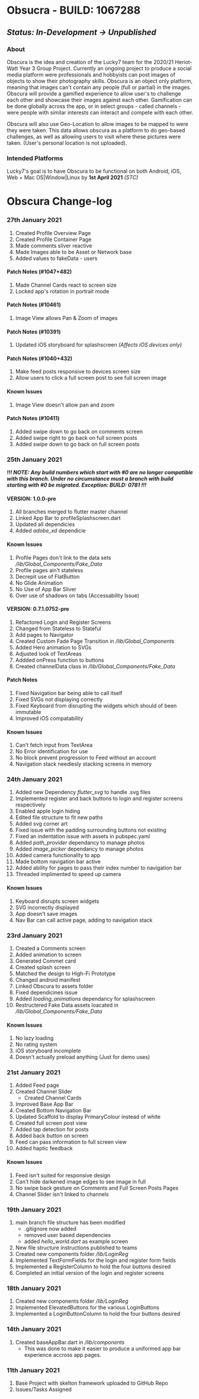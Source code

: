 # Obsucra - BUILD: 1067288
## *Status: In-Development -> Unpublished*

### About
Obscura is the idea and creation of the Lucky7 team for the 2020/21 Heriot-Watt Year 3 Group Project. Currently an ongoing project to produce a social media platform were professionals and hobbyists can post images of objects to show their photography skills. Obscura is an object only platform, meaning that images can't contain any people (full or partial) in the images. Obscura will provide a gamified experience to allow user's to challenge each other and showcase their images against each other. Gamification can be done globally across the app, or in select groups - called channels - were people with similar interests can interact and compete with each other. 

Obscura will also use Geo-Location to allow images to be mapped to were they were taken. This data allows obscura as a platform to do geo-based challenges, as well as allowing users to visit where these pictures were taken. (User's personal location is not uploaded). 

### Intended Platforms
Lucky7's goal is to have Obscura to be functional on both Android, iOS, Web + Mac OS|Window|Linux by **1st April 2021** *(STC)*

# Obscura Change-log

### 27th January 2021
1. Created Profile Overview Page
2. Created Profile Container Page
3. Made comments sliver reactive
4. Made Images able to be Asset or Network base
5. Added values to fakeData - users

#### Patch Notes (#1047+482)
1. Made Channel Cards react to screen size
2. Locked app's rotation in portrait mode

#### Patch Notes (#10461)
1. Image View allows Pan & Zoom of images

#### Patch Notes (#10391)
1. Updated iOS storyboard for splashscreen *(Affects iOS devices only)*

#### Patch Notes (#1040+432)
1. Make feed posts responsive to devices screen size
2. Allow users to click a full screen post to see full screen image

#### Known Issues
1. Image View doesn't allow pan and zoom

#### Patch Notes (#10411)
1. Added swipe down to go back on comments screen
2. Added swipe right to go back on full screen posts
3. Added swipe down to go back on full screen posts

### 25th January 2021
***!!! NOTE: Any build numbers which start with #0 are no longer compatible with this branch. Under no circumstance must a branch with build starting with #0 be migrated. Exception: BUILD: 0781 !!!***
#### VERSION: 1.0.0-pre
1. All branches merged to flutter master channel
2. Linked App Bar to profileSplashscreen.dart
3. Updated all dependicies
4. Added *adobe_xd* dependicie

#### Known Issues
1. Profile Pages don't link to the data sets */lib/Global_Components/Fake_Data*
2. Profile pages ain't stateless
3. Decrepit use of FlatButton
4. No Glide Animation
5. No Use of App Bar Sliver
6. Over use of shadows on tabs (Accessability Issue)

#### VERSION: 0.7.1.0752-pre
1. Refactored Login and Register Screens
2. Changed from Stateless to Stateful
3. Add pages to Navigator
4. Created Custom Fade Page Transition in */lib/Global_Components*
5. Added Hero animation to SVGs
6. Adjusted look of TextAreas 
7. Addded onPress function to buttons
8. Created channelData class in */lib/Global_Companents/Fake_Data*

#### Patch Notes
1. Fixed Navigation bar being able to call itself
2. Fixed SVGs not displaying correctly
3. Fixed Keyboard from disrupting the widgets which should of been immutable
4. Improved iOS compatability

#### Known Issues
1. Can't fetch input from TextArea
2. No Error identification for use
3. No block prevent progression to Feed without an account
4. Navigation stack needlesly stacking screens in memory

### 24th January 2021
1. Added new Dependency *flutter_svg* to handle .svg files
2. Implemented register and back buttons to login and register screens respectively
3. Enabled apple login hiding
4. Edited file structure to fit new paths
5. Added svg corner art
6. Fixed issue with the padding surrounding buttons not existing
7. Fixed an indentation issue with assets in pubspec.yaml
8. Added *path_provider* dependancy to manage photos
9. Added *image_picker* dependancy to manage photos
10. Added camera functionality to app
11. Made bottom navigation bar active
12. Added ability for pages to pass their index number to navigation bar
13. Threaded implimented to speed up camera

#### Known Issues
1. Keyboard disrupts screen widgets
2. SVG incorrectly displayed
3. App doesn't save images
4. Nav Bar can call active page, adding to navigation stack

### 23rd January 2021
1. Created a Comments screen
2. Added animation to screen
3. Generated Commet card
4. Created splash screen
5. Matched the design to High-Fi Prototype
6. Changed android manifest
7. Linked Obscura to assets folder
8. Fixed dependicines issue
9. Added *loading_animations* dependancy for splashscreen
10. Restructered Fake Data assets loacated in */lib/Global_Components/Fake_Data*

#### Known Issues
1. No lazy loading
2. No rating system
3. iOS storyboard incomplete
4. Doesn't actually preload anything (Just for demo uses)

### 21st January 2021
1. Added Feed page
2. Created Channel Slider
   - Created Channel Cards
3. Improved Base App Bar
4. Created Bottom Navigation Bar
5. Updated Scaffold to display PrimaryColour instead of white
6. Created full screen post view
7. Added tap detection for posts
8. Added back button on screen
9. Feed can pass information to full screen view
10. Added haptic feedback

#### Known Issues
1. Feed isn't suited for responsive design
2. Can't hide darkened image edges to see image in full
3. No swipe back gesture on Comments and Full Screen Posts Pages
4. Channel Slider isn't linked to channels

### 19th January 2021
1. main branch file structure has been modified
   - .gitignore now added
   - removed user based dependencies
   - added *hello_world.dart* as example screen
2. New file structure instructions published to teams
3. Created new components folder */lib/LoginReg*
4. Implemented TextFormFields for the login and register form fields
5. Implemented a RegisterColumn to hold the four buttons desired
6. Completed an initial version of the login and register screens


### 18th January 2021
1. Created new components folder */lib/LoginReg*
2. Implemented ElevatedButtons for the various LoginButtons
3. Implemented a LoginButtonColumn to hold the four buttons desired

### 14th January 2021
1. Created baseAppBar.dart in */lib/components*
   - This was done to make it easier to produce a uniformed app bar experience accross app pages.

### 11th January 2021
1. Base Project with skelton framework uploaded to GitHub Repo
2. Issues/Tasks Assigned
